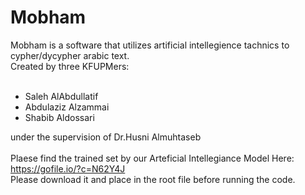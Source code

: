 # Mobham
Mobham is a software that utilizes artificial intellegience tachnics to cypher/dycypher arabic text.<br>
Created by three KFUPMers:<br><br>
- Saleh AlAbdullatif<br>
- Abdulaziz Alzammai<br>
- Shabib Aldossari<br>

under the supervision of Dr.Husni Almuhtaseb<br><br>
Plaese find the trained set by our Arteficial Intellegiance Model Here:<br>
https://gofile.io/?c=N62Y4J <br>
Please download it and place in the root file before running the code.
